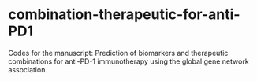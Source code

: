 # combination-therapeutic-for-anti-PD1
Codes for the manuscript: Prediction of biomarkers and therapeutic combinations for anti-PD-1 immunotherapy using the global gene network association
